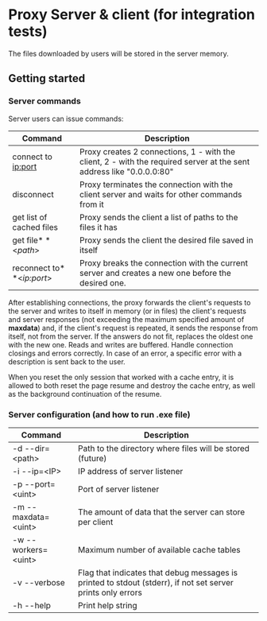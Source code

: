 # Proxy Server &amp; client (for integration tests)

The files downloaded by users will be stored in the server memory.

## Getting started

### Server commands

Server users can issue commands:

|   **Command**   |   **Description**   |
| --- | --- |
| connect to <ip:port> | Proxy creates 2 connections, 1 - with the client, 2 - with the required server at the sent address like "0.0.0.0:80" |
| disconnect | Proxy terminates the connection with the client server and waits for other commands from it |
| get list of cached files | Proxy sends the client a list of paths to the files it has |
| get file* *\<*path*\> | Proxy sends the client the desired file saved in itself |
| reconnect to* *\<*ip:port*\> | Proxy breaks the connection with the current server and creates a new one before the desired one. |

After establishing connections, the proxy forwards the client's requests to the server and writes to itself in memory (or in files) the client's requests and server responses (not exceeding the maximum specified amount of **maxdata**) and, if the client's request is repeated, it sends the response from itself, not from the server. If the answers do not fit, replaces the oldest one with the new one. Reads and writes are buffered. Handle connection closings and errors correctly. In case of an error, a specific error with a description is sent back to the user.

When you reset the only session that worked with a cache entry, it is allowed to both reset the page resume and destroy the cache entry, as well as the background continuation of the resume.


### Server configuration (and how to run .exe file)

|   Command   |   Description   |
| --- | --- |
| \-d \-\-dir=\<path\> | Path to the directory where files will be stored \(future\) |
| \-i \-\-ip=\<IP\> | IP address of server listener |
| \-p \-\-port=\<uint\> | Port of server listener |
| \-m \-\-maxdata=\<uint\> | The amount of data that the server can store per client |
| \-w \-\-workers=\<uint\> | Maximum number of available cache tables |
| \-v \-\-verbose | Flag that indicates that debug messages is printed to stdout \(stderr\), if not set server prints only errors |
| \-h \-\-help | Print help string |
